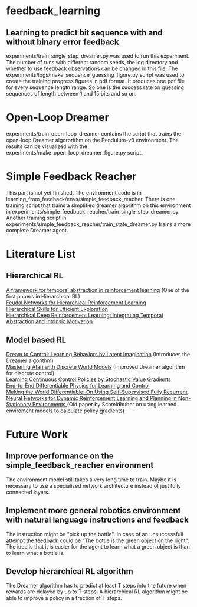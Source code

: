 # feedback_learning
## Learning to predict bit sequence with and without binary error feedback
experiments/train_single_step_dreamer.py was used to run this experiment.
The number of runs with different random seeds, the log directory and whether to use 
feedback observations can be changed in this file.
The experiments/logs/make_sequence_guessing_figure.py script was used to create
the training progress figures in pdf format. It produces one pdf file for every sequence length range.
So one is the success rate on guessing sequences of length between 1 and 15 bits and so on.

# Open-Loop Dreamer
experiments/train_open_loop_dreamer contains the script that trains the open-loop Dreamer algororithm on the Pendulum-v0 environment.
The results can be visualized with the experiments/make_open_loop_dreamer_figure.py script.

# Simple Feedback Reacher
This part is not yet finished. The environment code is in learning_from_feedback/envs/simple_feedback_reacher.
There is one training script that trains a simplified dreamer algorithm on this environment in experiments/simple_feedback_reacher/train_single_step_dreamer.py.
Another training script in experiments/simple_feedback_reacher/train_state_dreamer.py trains a more complete Dreamer agent.

# Literature List
## Hierarchical RL
[A framework for temporal abstraction in reinforcement learning](https://people.cs.umass.edu/~barto/courses/cs687/Sutton-Precup-Singh-AIJ99.pdf)
(One of the first papers in Hierarchical RL) \
[Feudal Networks for Hierarchical Reinforcement Learning](http://proceedings.mlr.press/v70/vezhnevets17a.html) \
[Hierarchical Skills for Efficient Exploration](https://arxiv.org/abs/2110.10809) \
[Hierarchical Deep Reinforcement Learning: Integrating Temporal Abstraction and Intrinsic Motivation](https://arxiv.org/abs/1604.06057)

## Model based RL
[Dream to Control: Learning Behaviors by Latent Imagination](https://arxiv.org/abs/1912.01603)
(Introduces the Dreamer algorithm)\
[Mastering Atari with Discrete World Models](https://arxiv.org/abs/2010.02193)
(Improved Dreamer algorithm for discrete control)\
[Learning Continuous Control Policies by Stochastic Value Gradients](https://arxiv.org/abs/1510.09142) \
[End-to-End Differentiable Physics for Learning and Control](http://papers.neurips.cc/paper/7948-end-to-end-differentiable-physics-for-learning-and-control.pdf) \
[Making the World Differentiable: On Using Self-Supervised Fully Recurrent Neural Networks for Dynamic Reinforcement Learning and Planning in Non-Stationary Environments ](https://people.idsia.ch/~juergen/FKI-126-90_(revised)bw_ocr.pdf)
(Old paper by Schmidhuber on using learned enviroment models to calculate policy gradients)


# Future Work
## Improve performance on the simple_feedback_reacher environment
The environment model still takes a very long time to train.
Maybe it is necessary to use a specialized network architecture instead of just fully connected layers.

## Implement more general robotics environment with natural language instructions and feedback
The instruction might be "pick up the bottle".
In case of an unsuccessfull attempt the feedback could be "The bottle is the green object on the right".
The idea is that it is easier for the agent to learn what a green object is than to learn what a bottle is.


## Develop hierarchical RL algorithm
The Dreamer algorithm has to predict at least T steps into the future when rewards are delayed by up to T steps.
A hierarchical RL algorithm might be able to improve a policy in a fraction of T steps.